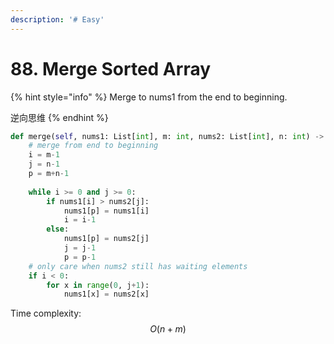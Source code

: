 ```yaml
---
description: '# Easy'
---
```


# 88. Merge Sorted Array

{% hint style="info" %}
Merge to nums1 from the end to beginning.

逆向思维
{% endhint %}

```python
def merge(self, nums1: List[int], m: int, nums2: List[int], n: int) -> None
    # merge from end to beginning
    i = m-1
    j = n-1
    p = m+n-1
        
    while i >= 0 and j >= 0:
        if nums1[i] > nums2[j]:
            nums1[p] = nums1[i]
            i = i-1
        else:
            nums1[p] = nums2[j]
            j = j-1
            p = p-1
    # only care when nums2 still has waiting elements
    if i < 0:
        for x in range(0, j+1):
            nums1[x] = nums2[x]
```

Time complexity: $$O(n+m)$$ 

